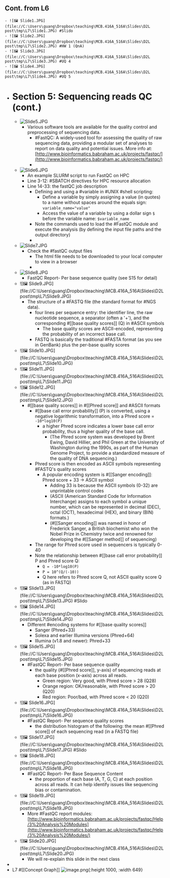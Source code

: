 ## Cont. from L6
	- ![🖼 Slide1.JPG](file://C:\Users\guang\Dropbox\teaching\MCB.416A_516A\Slides\D2L post\tmp\L7\Slide1.JPG) #Slido
	- ![🖼 Slide2.JPG](file://C:\Users\guang\Dropbox\teaching\MCB.416A_516A\Slides\D2L post\tmp\L7\Slide2.JPG) #HW 1 (QnA)
	- ![🖼 Slide3.JPG](file://C:\Users\guang\Dropbox\teaching\MCB.416A_516A\Slides\D2L post\tmp\L7\Slide3.JPG) #UQ 4
	- ![🖼 Slide4.JPG](file://C:\Users\guang\Dropbox\teaching\MCB.416A_516A\Slides\D2L post\tmp\L7\Slide4.JPG) #UQ 5
- # Section 5: Sequencing reads QC (cont.)
	- ![Slide5.JPG](../assets/Slide5_1706977518743_0.JPG)
		- Various software tools are available for the quality control and preprocessing of sequencing data.
			- #FastQC: A widely-used tool for assessing the quality of raw sequencing data, providing a modular set of analyses to report on data quality and potential issues. More info at: [http://www.bioinformatics.babraham.ac.uk/projects/fastqc/](http://www.bioinformatics.babraham.ac.uk/projects/fastqc/)
			-
	- ![Slide6.JPG](../assets/Slide6_1706977834483_0.JPG)
		- An example SLURM script to run FastQC on HPC
		- Line 3-12: #SBATCH directives for HPC resource allocation
		- Line 14-33: the fastQC job description
			- Defining and using a #variable in #UNIX #shell scripting:
				- Define a variable by simply assigning a value (in quotes) to a name without spaces around the equals sign: `variable_name="value"`
				- Access the value of a variable by using a dollar sign `$` before the variable name: `$variable_name`
			- Note the commands used to load the #FastQC module and execute the analysis (by defining the input file paths and the output directory)
			-
	- ![Slide7.JPG](../assets/Slide7_1706977892639_0.JPG)
		- Check the #fastQC output files
			- The html file needs to be downloaded to your local computer to view in a browser
			-
	- ![Slide8.JPG](../assets/Slide8_1706977909153_0.JPG)
		- FastQC Report- Per base sequence quality (see S15 for detail)
	- ![🖼 Slide9.JPG](file://C:\Users\guang\Dropbox\teaching\MCB.416A_516A\Slides\D2L post\tmp\L7\Slide9.JPG)
		- The structure of a #FASTQ file (the standard format for #NGS data).
			- four lines per sequence entry: the identifier line, the raw nucleotide sequence, a separator (often a '+'), and the corresponding #[[base quality scores]] (Q) in #ASCII symbols
				- The base quality scores are ASCII-encoded, representing the probability of an incorrect base call.
			- FASTQ is basically the traditional #FASTA format (as you see in GenBank) plus the per-base quality scores
	- ![🖼 Slide10.JPG](file://C:\Users\guang\Dropbox\teaching\MCB.416A_516A\Slides\D2L post\tmp\L7\Slide10.JPG)
	- ![🖼 Slide11.JPG](file://C:\Users\guang\Dropbox\teaching\MCB.416A_516A\Slides\D2L post\tmp\L7\Slide11.JPG)
	- ![🖼 Slide12.JPG](file://C:\Users\guang\Dropbox\teaching\MCB.416A_516A\Slides\D2L post\tmp\L7\Slide12.JPG)
		- #[[base quality scores]] in #[[Phred score]] and #ASCII formats
			- #[[base call error probability]] (P) is converted, using a negative logarithmic transformation, into a Phred score = `-10*log10(P)`
				- a higher Phred score indicates a lower base call error probability, thus a higher quality of the base call.
					- (The Phred score system was developed by Brent Ewing, David Hillier, and Phil Green at the University of Washington during the 1990s, as part of the Human Genome Project, to provide a standardized measure of the quality of DNA sequencing.)
			- Phred score is then encoded as ASCII symbols representing #FASTQ's quality scores
				- A popular encoding system is #[[Sanger encoding]]: Phred score + 33 -> ASCII symbol
					- Adding 33 is because the ASCII symbols (0-32) are unprintable control codes
					- (ASCII (American Standard Code for Information Interchange) assigns to each symbol a unique number, which can be represented in decimal (DEC), octal (OCT), hexadecimal (HEX), and binary (BIN) formats.)
					- (#[[Sanger encoding]] was named in honor of Frederick Sanger,  a British biochemist who won the Nobel Prize in Chemistry twice and renowned for developing the #[[Sanger method]] of sequencing)
			- The range for Phred score used in sequencers is typically 0-40
			- Note the relationship between #[[base call error probability]] P and Phred score Q:
				- `Q = -10*log10(P)`
				- `P = 10^(Q/(-10))`
				- Q here refers to Phred score Q, not ASCII quality score Q (as in FASTQ)
	- ![🖼 Slide13.JPG](file://C:\Users\guang\Dropbox\teaching\MCB.416A_516A\Slides\D2L post\tmp\L7\Slide13.JPG) #Slido
	- ![🖼 Slide14.JPG](file://C:\Users\guang\Dropbox\teaching\MCB.416A_516A\Slides\D2L post\tmp\L7\Slide14.JPG)
		- Different #encoding systems for #[[base quality scores]]
			- Sanger (Phred+33)
			- Solexa and earlier Illumina versions (Phred+64)
			- Illumina (v1.8 and newer):  Phred+33
	- ![🖼 Slide15.JPG](file://C:\Users\guang\Dropbox\teaching\MCB.416A_516A\Slides\D2L post\tmp\L7\Slide15.JPG)
		- #FastQC Report- Per base sequence quality
			- the quality (#[[Phred score]], y-axis) of sequencing reads at each base position (x-axis) across all reads.
				- Green region: Very good, with Phred score > 28 (Q28)
				- Orange region: OK/reasonable, with Phred score > 20 (Q20)
				- Red region: Poor/bad, with Phred score < 20 (Q20)
	- ![🖼 Slide16.JPG](file://C:\Users\guang\Dropbox\teaching\MCB.416A_516A\Slides\D2L post\tmp\L7\Slide16.JPG)
		- #FastQC Report- Per sequence quality scores
			- the distribution histogram of the following: the mean #[[Phred score]] of each sequencing read (in a FASTQ file)
	- ![🖼 Slide17.JPG](file://C:\Users\guang\Dropbox\teaching\MCB.416A_516A\Slides\D2L post\tmp\L7\Slide17.JPG) #Slido
	- ![🖼 Slide18.JPG](file://C:\Users\guang\Dropbox\teaching\MCB.416A_516A\Slides\D2L post\tmp\L7\Slide18.JPG)
		- #FastQC Report- Per Base Sequence Content
			- the proportion of each base (A, T, G, C) at each position across all reads. It can help identify issues like sequencing bias or contamination.
	- ![🖼 Slide19.JPG](file://C:\Users\guang\Dropbox\teaching\MCB.416A_516A\Slides\D2L post\tmp\L7\Slide19.JPG)
		- More #FastQC report modules: [http://www.bioinformatics.babraham.ac.uk/projects/fastqc/Help/3%20Analysis%20Modules](http://www.bioinformatics.babraham.ac.uk/projects/fastqc/Help/3%20Analysis%20Modules/)
	- ![🖼 Slide20.JPG](file://C:\Users\guang\Dropbox\teaching\MCB.416A_516A\Slides\D2L post\tmp\L7\Slide20.JPG)
		- We will re-explain this slide in the next class
-
- L7 #[[Concept Graph]] ![image.png](../assets/image_1706837905130_0.png){:height 1000, :width 649}